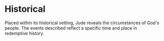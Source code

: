 # Historical

Placed within its historical setting, Jude reveals the circumstances of God's people. The events described reflect a specific time and place in redemptive history.

